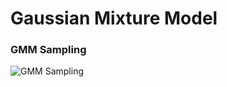 # Gaussian Mixture Model

### GMM Sampling
![GMM Sampling](gmm_sampling/gmm_sampling/gmm_sampling.png)
